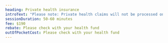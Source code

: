 ```yaml
---
heading: Private health insurance
introText: "Please note: Private health claims will not be processed on your behalf, so the full session fee will be payable and an invoice will be provided for you to claim a rebate directly from your health fund. Clients are responsible for ensuring they are entitled to a private health rebate, so please check your cover before booking."
sessionDuration: 50-60 minutes
fee: $190
rebate: Please check with your health fund
outOfPocketCost: Please check with your health fund
---
```


